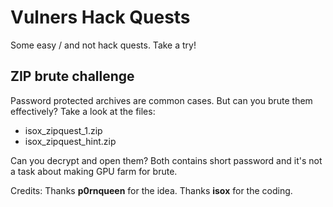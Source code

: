 # Vulners Hack Quests
Some easy / and not hack quests.
Take a try!

## ZIP brute challenge

Password protected archives are common cases. But can you brute them effectively?
Take a look at the files:
* isox_zipquest_1.zip
* isox_zipquest_hint.zip

Can you decrypt and open them?
Both contains short password and it's not a task about making GPU farm for brute.

Credits:
Thanks **p0rnqueen** for the idea.
Thanks **isox** for the coding.
